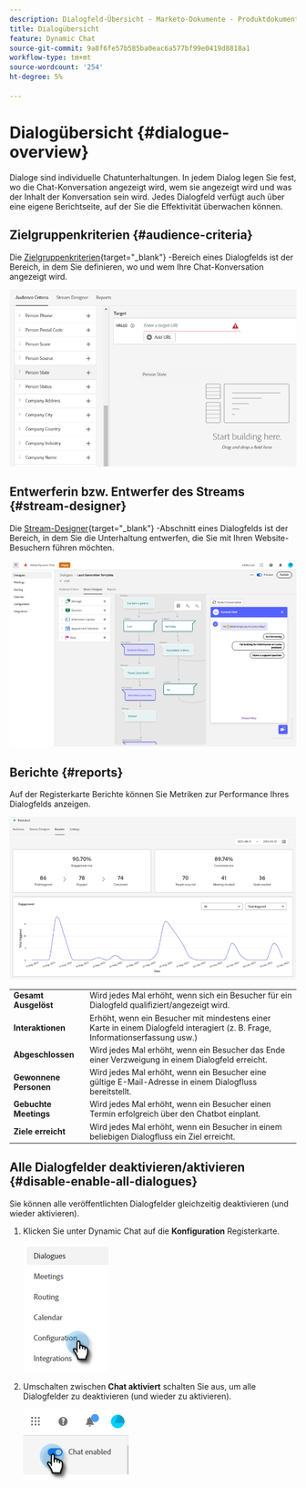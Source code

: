```yaml
---
description: Dialogfeld-Übersicht - Marketo-Dokumente - Produktdokumentation
title: Dialogübersicht
feature: Dynamic Chat
source-git-commit: 9a8f6fe57b585ba0eac6a577bf99e0419d8818a1
workflow-type: tm+mt
source-wordcount: '254'
ht-degree: 5%

---
```


# Dialogübersicht {#dialogue-overview}

Dialoge sind individuelle Chatunterhaltungen. In jedem Dialog legen Sie fest, wo die Chat-Konversation angezeigt wird, wem sie angezeigt wird und was der Inhalt der Konversation sein wird. Jedes Dialogfeld verfügt auch über eine eigene Berichtseite, auf der Sie die Effektivität überwachen können.

## Zielgruppenkriterien {#audience-criteria}

Die [Zielgruppenkriterien](/help/marketo/product-docs/demand-generation/dynamic-chat/automated-chat/audience-criteria.md){target="_blank"} -Bereich eines Dialogfelds ist der Bereich, in dem Sie definieren, wo und wem Ihre Chat-Konversation angezeigt wird.

![](assets/dialogue-overview-1.png)

## Entwerferin bzw. Entwerfer des Streams {#stream-designer}

Die [Stream-Designer](/help/marketo/product-docs/demand-generation/dynamic-chat/automated-chat/stream-designer.md){target="_blank"} -Abschnitt eines Dialogfelds ist der Bereich, in dem Sie die Unterhaltung entwerfen, die Sie mit Ihren Website-Besuchern führen möchten.

![](assets/dialogue-overview-2.png)

## Berichte {#reports}

Auf der Registerkarte Berichte können Sie Metriken zur Performance Ihres Dialogfelds anzeigen.

![](assets/dialogue-overview-3.png)

<table>
 <tr>
  <td><strong>Gesamt Ausgelöst</strong></td>
  <td>Wird jedes Mal erhöht, wenn sich ein Besucher für ein Dialogfeld qualifiziert/angezeigt wird.
</td>
 </tr>
 <tr>
  <td><strong>Interaktionen</strong></td>
  <td>Erhöht, wenn ein Besucher mit mindestens einer Karte in einem Dialogfeld interagiert (z. B. Frage, Informationserfassung usw.)</td>
 </tr>
 <tr>
  <td><strong>Abgeschlossen</strong></td>
  <td>Wird jedes Mal erhöht, wenn ein Besucher das Ende einer Verzweigung in einem Dialogfeld erreicht.</td>
 </tr>
 <tr>
  <td><strong>Gewonnene Personen</strong></td>
  <td>Wird jedes Mal erhöht, wenn ein Besucher eine gültige E-Mail-Adresse in einem Dialogfluss bereitstellt.</td>
 </tr>
 <tr>
  <td><strong>Gebuchte Meetings</strong></td>
  <td>Wird jedes Mal erhöht, wenn ein Besucher einen Termin erfolgreich über den Chatbot einplant.</td>
 </tr>
 <tr>
  <td><strong>Ziele erreicht</strong></td>
  <td>Wird jedes Mal erhöht, wenn ein Besucher in einem beliebigen Dialogfluss ein Ziel erreicht.</td>
 </tr>
</table>

## Alle Dialogfelder deaktivieren/aktivieren {#disable-enable-all-dialogues}

Sie können alle veröffentlichten Dialogfelder gleichzeitig deaktivieren (und wieder aktivieren).

1. Klicken Sie unter Dynamic Chat auf die **Konfiguration** Registerkarte.

   ![](assets/dialogue-overview-4.png)

1. Umschalten zwischen **Chat aktiviert** schalten Sie aus, um alle Dialogfelder zu deaktivieren (und wieder zu aktivieren).

   ![](assets/dialogue-overview-5.png)
